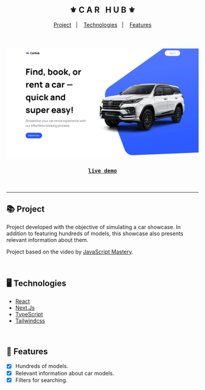 <div align="center">
    <h2>⚜️ C A R &nbsp; H U B ⚜️</h2>
</div>

<p align="center">
    <a href="#-project">Project</a>&nbsp;&nbsp;&nbsp;|&nbsp;&nbsp;&nbsp;
    <a href="#-technologies">Technologies</a>&nbsp;&nbsp;&nbsp;|&nbsp;&nbsp;&nbsp;
    <a href="#-features">Features</a>
</p>

<br/>

<h3 align="center">
    <img src="./.github/readme-print.png" alt="project image"/>
    <br />
    <h3 align="center">
        <strong>
            <code>&nbsp;<a href="https://next-shop-erick-kuwahara.vercel.app" target="_blank">live demo</a>&nbsp;</code>
        </strong>
    </h3>
</h3>

<br/><hr/>

## 📚 Project

<p>Project developed with the objective of simulating a car showcase. In addition to featuring hundreds of models, this showcase also presents relevant information about them.</p>
<p>Project based on the video by <a href="https://www.youtube.com/watch?v=pUNSHPyVryU" target="_blank">JavaScript Mastery</a>.</p>

<br/>

## 🖥 Technologies

- [React](https://react.dev/)
- [Next.Js](https://nextjs.org/)
- [TypeScript](https://www.typescriptlang.org/)
- [Tailwindcss](https://tailwindcss.com/)

<br/>

## 🧾 Features

- [x] Hundreds of models.
- [x] Relevant information about car models.
- [x] Filters for searching.
